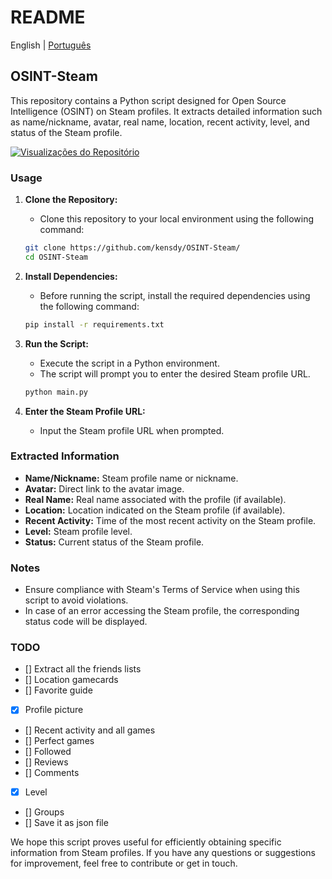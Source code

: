 # README
English | [Português](README_pt.md)


## OSINT-Steam

This repository contains a Python script designed for Open Source Intelligence (OSINT) on Steam profiles. It extracts detailed information such as name/nickname, avatar, real name, location, recent activity, level, and status of the Steam profile.

[![Visualizações do Repositório](https://komarev.com/ghpvc/?username=kensdy&label=Visualiza%C3%A7%C3%B5es&color=brightgreen)](https://github.com/kensdy/OSINT-Steam)

### Usage

1. **Clone the Repository:**
   - Clone this repository to your local environment using the following command:

   ```bash
   git clone https://github.com/kensdy/OSINT-Steam/
   cd OSINT-Steam
   ```

2. **Install Dependencies:**
   - Before running the script, install the required dependencies using the following command:

   ```bash
   pip install -r requirements.txt
   ```

3. **Run the Script:**
   - Execute the script in a Python environment.
   - The script will prompt you to enter the desired Steam profile URL.

   ```bash
   python main.py
   ```

4. **Enter the Steam Profile URL:**
   - Input the Steam profile URL when prompted.

### Extracted Information

- **Name/Nickname:** Steam profile name or nickname.
- **Avatar:** Direct link to the avatar image.
- **Real Name:** Real name associated with the profile (if available).
- **Location:** Location indicated on the Steam profile (if available).
- **Recent Activity:** Time of the most recent activity on the Steam profile.
- **Level:** Steam profile level.
- **Status:** Current status of the Steam profile.

### Notes

- Ensure compliance with Steam's Terms of Service when using this script to avoid violations.
- In case of an error accessing the Steam profile, the corresponding status code will be displayed.

### TODO

- [] Extract all the friends lists
- [] Location gamecards
- [] Favorite guide
- [x] Profile picture
- [] Recent activity and all games
- [] Perfect games
- [] Followed
- [] Reviews
- [] Comments
- [x] Level
- [] Groups
- [] Save it as json file

We hope this script proves useful for efficiently obtaining specific information from Steam profiles. If you have any questions or suggestions for improvement, feel free to contribute or get in touch.
